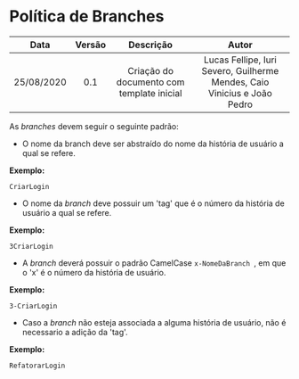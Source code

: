 # Política de Branches

| Data       | Versão | Descrição            | Autor             |
|:----------:|:------:|:--------------------:|:-----------------:|
| 25/08/2020 | 0.1 | Criação do documento com template inicial  | Lucas Fellipe, Iuri Severo, Guilherme Mendes, Caio Vinicius e João Pedro |

As _branches_ devem seguir o seguinte padrão:

* O nome da branch deve ser abstraído do nome da história de usuário a qual se refere.

<b>Exemplo:</b>

```
CriarLogin
```

* O nome da _branch_ deve possuir um 'tag' que é o número da história de usuário a qual se refere.

<b>Exemplo:</b>

```
3CriarLogin
```

* A _branch_ deverá possuir o padrão CamelCase ```x-NomeDaBranch ```, em que o 'x' é o número da história de usuário.

<b>Exemplo:</b>

```
3-CriarLogin
```

* Caso a _branch_ não esteja associada a alguma história de usuário, não é necessario a adição da 'tag'.

<b>Exemplo:</b>

```
RefatorarLogin
```
